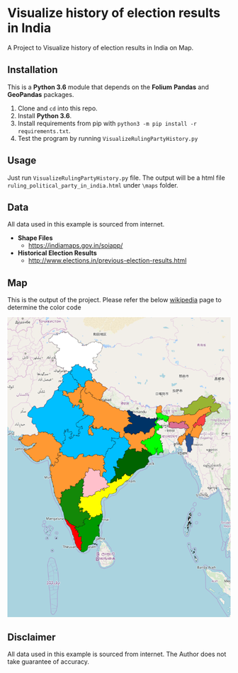 # Visualize history of election results in India
A Project to Visualize history of election results in India on Map. 

## Installation

This is a **Python 3.6** module that depends on the **Folium** **Pandas** and **GeoPandas** packages.

1. Clone and `cd` into this repo.
2. Install **Python 3.6**.
3. Install requirements from pip with `python3 -m pip install -r requirements.txt`.
4. Test the program by running `VisualizeRulingPartyHistory.py` 

## Usage
Just run `VisualizeRulingPartyHistory.py` file. The output will be a html file `ruling_political_party_in_india.html` under `\maps` folder. 

## Data
All data used in this example is sourced from internet.
* **Shape Files**
    * https://indiamaps.gov.in/soiapp/
* **Historical Election Results**
    * http://www.elections.in/previous-election-results.html

## Map
This is the output of the project. Please refer the below [wikipedia](https://en.wikipedia.org/wiki/Category:India_political_party_colour_templates) page to determine the color code

![Map](img/2019_ruling_party_per_state.png)


## Disclaimer
All data used in this example is sourced from internet. The Author does not take guarantee of accuracy.  
